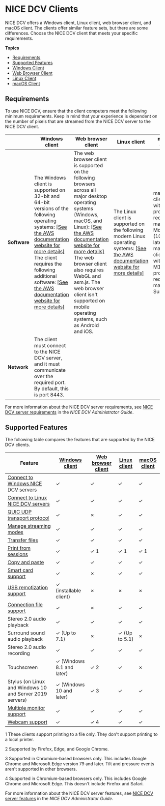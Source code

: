 # NICE DCV Clients<a name="client"></a>

NICE DCV offers a Windows client, Linux client, web browser client, and macOS client\. The clients offer similar feature sets, but there are some differences\. Choose the NICE DCV client that meets your specific requirements\.

**Topics**
+ [Requirements](#requirements)
+ [Supported Features](#client-features)
+ [Windows Client](client-windows.md)
+ [Web Browser Client](client-web.md)
+ [Linux Client](client-linux.md)
+ [macOS Client](client-mac.md)

## Requirements<a name="requirements"></a>

To use NICE DCV, ensure that the client computers meet the following minimum requirements\. Keep in mind that your experience is dependent on the number of pixels that are streamed from the NICE DCV server to the NICE DCV client\.


|  | Windows client | Web browser client | Linux client | macOS client | 
| --- | --- | --- | --- | --- | 
| **Software** |  The Windows client is supported on 32\-bit and 64\-bit versions of the following operating systems: [\[See the AWS documentation website for more details\]](http://docs.aws.amazon.com/dcv/latest/userguide/client.html) The client requires the following additional software: [\[See the AWS documentation website for more details\]](http://docs.aws.amazon.com/dcv/latest/userguide/client.html)  |  The web browser client is supported on the following browsers across all major desktop operating systems \(Windows, macOS, and Linux\): [\[See the AWS documentation website for more details\]](http://docs.aws.amazon.com/dcv/latest/userguide/client.html) The web browser client also requires WebGL and asm\.js\. The web browser client isn't supported on mobile operating systems, such as Android and iOS\.  |  The Linux client is supported on the following modern Linux operating systems: [\[See the AWS documentation website for more details\]](http://docs.aws.amazon.com/dcv/latest/userguide/client.html)  |  macOS clients with Intel processors require macOS Mojave \(10\.14\) or later\. macOS clients with Apple M1 processors require macOS Big Sur \(11\)\.  | 
| **Network** | The client must connect to the NICE DCV server, and it must communicate over the required port\. By default, this is port 8443\. | 

For more information about the NICE DCV server requirements, see [ NICE DCV server requirements](https://docs.aws.amazon.com/dcv/latest/adminguide/servers.html#requirements) in the *NICE DCV Administrator Guide*\.

## Supported Features<a name="client-features"></a>

The following table compares the features that are supported by the NICE DCV clients\.


| Feature | [Windows client](client-windows.md) | [Web browser client](client-web.md) | [Linux client](client-linux.md) | [macOS client](client-mac.md) | 
| --- | --- | --- | --- | --- | 
|  [Connect to Windows NICE DCV servers](using-connecting.md)  | ✓ | ✓ | ✓ | ✓ | 
|  [Connect to Linux NICE DCV servers](using-connecting.md)  | ✓ | ✓ | ✓ | ✓ | 
|  [QUIC UDP transport protocol](using-connecting.md)  | ✓ | ✗ | ✓ | ✓ | 
|  [Manage streaming modes](using-streaming.md)  | ✓ | ✓ | ✓ | ✓ | 
|  [Transfer files](using-transfer.md)  | ✓ | ✓ | ✓ | ✓ | 
|  [Print from sessions](using-print.md)  | ✓ | ✓ 1 | ✓ 1 | ✓ 1 | 
|  [Copy and paste](using-copy-paste.md)  | ✓ | ✓ | ✓ | ✓ | 
|  [Smart card support](using-smartcard.md)  | ✓ | ✗ | ✓ | ✓ | 
|  [USB remotization support](using-usb.md)  | ✓ \(installable client\) | ✗ | ✗ | ✗ | 
|  [Connection file support](using-connection-file.md)  | ✓ | ✗ | ✓ | ✓ | 
|  Stereo 2\.0 audio playback  | ✓ | ✓ | ✓ | ✓ | 
|  Surround sound audio playback  | ✓ \(Up to 7\.1\) | ✗ | ✓ \(Up to 5\.1\) | ✗ | 
|  Stereo 2\.0 audio recording  | ✓ | ✓ | ✓ | ✓ | 
|  Touchscreen  | ✓ \(Windows 8\.1 and later\) | ✓ 2 | ✓ | ✗ | 
|  Stylus \(on Linux and Windows 10 and Server 2019 servers\)  | ✓ \(Windows 10 and later\) | ✓ 3 | ✓ | ✓ | 
|  [Multiple monitor support](using-multiple-screens.md)  | ✓ | ✓ | ✓ | ✓ | 
|  [Webcam support](using-webcam.md)  | ✓ | ✓ 4 | ✓ | ✓ | 

1 These clients support printing to a file only\. They don't support printing to a local printer\.

2 Supported by Firefox, Edge, and Google Chrome\.

3 Supported in Chromium\-based browsers only\. This includes Google Chrome and Microsoft Edge version 79 and later\. Tilt and pressure events aren't supported in other browsers\.

4 Supported in Chromium\-based browsers only\. This includes Google Chrome and Microsoft Edge\. This doesn't include Firefox and Safari\.

For more information about the NICE DCV server features, see [ NICE DCV server features](https://docs.aws.amazon.com/dcv/latest/adminguide/servers.html#features) in the *NICE DCV Administrator Guide*\.